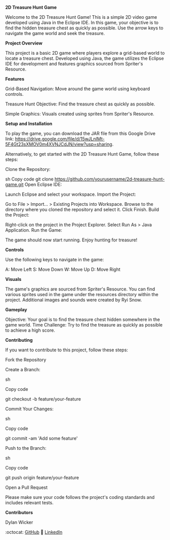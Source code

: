 

**2D Treasure Hunt Game**

Welcome to the 2D Treasure Hunt Game! This is a simple 2D video game developed using Java in the Eclipse IDE. In this game, your objective is to find the hidden treasure chest as quickly as possible. Use the arrow keys to navigate the game world and seek the treasure.

**Project Overview**

This project is a basic 2D game where players explore a grid-based world to locate a treasure chest. Developed using Java, the game utilizes the Eclipse IDE for development and features graphics sourced from Spriter's Resource.

**Features**

Grid-Based Navigation: Move around the game world using keyboard controls.

Treasure Hunt Objective: Find the treasure chest as quickly as possible.

Simple Graphics: Visuals created using sprites from Spriter's Resource.

**Setup and Installation**

To play the game, you can download the JAR file from this Google Drive link: https://drive.google.com/file/d/15wJLnIMt-5F4Gt23sXMOV0m4XVNJCdJN/view?usp=sharing. 

Alternatively, to get started with the 2D Treasure Hunt Game, follow these steps:

Clone the Repository:

sh
Copy code
git clone https://github.com/yourusername/2d-treasure-hunt-game.git
Open Eclipse IDE:

Launch Eclipse and select your workspace.
Import the Project:

Go to File > Import... > Existing Projects into Workspace.
Browse to the directory where you cloned the repository and select it.
Click Finish.
Build the Project:

Right-click on the project in the Project Explorer.
Select Run As > Java Application.
Run the Game:

The game should now start running. Enjoy hunting for treasure!

**Controls**

Use the following keys to navigate in the game:

A: Move Left
S: Move Down
W: Move Up
D: Move Right

**Visuals**

The game's graphics are sourced from Spriter's Resource. You can find various sprites used in the game under the resources directory within the project. Additional images and sounds were created by Ryi Snow.

**Gameplay**

Objective: Your goal is to find the treasure chest hidden somewhere in the game world.
Time Challenge: Try to find the treasure as quickly as possible to achieve a high score.

**Contributing**

If you want to contribute to this project, follow these steps:

Fork the Repository

Create a Branch:

sh

Copy code

git checkout -b feature/your-feature

Commit Your Changes:

sh

Copy code

git commit -am 'Add some feature'

Push to the Branch:

sh

Copy code

git push origin feature/your-feature

Open a Pull Request

Please make sure your code follows the project's coding standards and includes relevant tests.

**Contributors**

Dylan Wicker

:octocat: [GitHub](https://github.com/pardoner)
🔗 [LinkedIn](https://www.linkedin.com/in/dylanwicker/)
